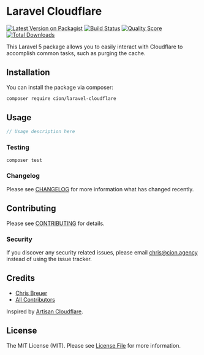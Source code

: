 # Laravel Cloudflare

[![Latest Version on Packagist](https://img.shields.io/packagist/v/cion/laravel-cloudflare.svg?style=flat-square)](https://packagist.org/packages/cion/laravel-cloudflare)
[![Build Status](https://img.shields.io/travis/cion/laravel-cloudflare/master.svg?style=flat-square)](https://travis-ci.org/ci-on/laravel-cloudflare)
[![Quality Score](https://img.shields.io/scrutinizer/g/cion/laravel-cloudflare.svg?style=flat-square)](https://scrutinizer-ci.com/g/ci-on/laravel-cloudflare)
[![Total Downloads](https://img.shields.io/packagist/dt/cion/laravel-cloudflare.svg?style=flat-square)](https://packagist.org/packages/ci-on/laravel-cloudflare)

This Laravel 5 package allows you to easily interact with Cloudflare to accomplish common tasks, such as purging the cache.

## Installation

You can install the package via composer:

```bash
composer require cion/laravel-cloudflare
```

## Usage

``` php
// Usage description here
```

### Testing

``` bash
composer test
```

### Changelog

Please see [CHANGELOG](CHANGELOG.md) for more information what has changed recently.

## Contributing

Please see [CONTRIBUTING](CONTRIBUTING.md) for details.

### Security

If you discover any security related issues, please email chris@cion.agency instead of using the issue tracker.

## Credits

- [Chris Breuer](https://github.com/ci-on/Chris1904)
- [All Contributors](../../contributors)

Inspired by [Artisan Cloudflare](https://github.com/sebdesign/artisan-cloudflare).

## License

The MIT License (MIT). Please see [License File](LICENSE.md) for more information.
